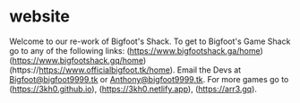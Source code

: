 # website
Welcome to our re-work of Bigfoot's Shack. To get to Bigfoot's Game Shack go to any of the following links: (https://www.bigfootshack.ga/home)(https://www.bigfootshack.gq/home)(https://https://www.officialbigfoot.tk/home). Email the Devs at Bigfoot@bigfoot9999.tk or Anthony@bigfoot9999.tk. For more games go to (https://3kh0.github.io), (https://3kh0.netlify.app), (https://arr3.gq).
